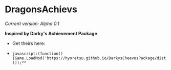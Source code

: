 # DragonsAchievs

*Current version: Alpha 0.1*

**Inspired by Darky's Achievement Package**
* Get theirs here:
*     javascript:(function() {Game.LoadMod('https://hyoretsu.github.io/DarkysCheevosPackage/dist/DarkysAchievementPackage.js');}());**
